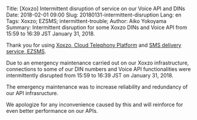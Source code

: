 Title: [Xoxzo] Intermittent disruption of service on our Voice API and DINs
Date: 2018-02-01 09:00
Slug: 20180131-intermittent-disruption
Lang: en
Tags: Xoxzo; EZSMS; intermittent-trouble; 
Author: Aiko Yokoyama
Summary: Intermittent disruption for some Xoxzo DINs and Voice API from 15:59 to 16:39 JST January 31, 2018.

Thank you for using [Xoxzo, Cloud Telephony Platform](https://www.xoxzo.com/en/)
and [SMS delivery service, EZSMS](https://www.ezsms.biz/ja/).

Due to an emergency maintenance carried out on our Xoxzo infrastructure,
connections to some of our DIN numbers and Voice API functionalities were intermittently
disrupted from 15:59 to 16:39 JST on January 31, 2018.

The emergency maintenance was to increase reliability and redundancy of our API
infrasructure.

We apologize for any inconvenience caused by this and will reinforce for even better 
performance on our APIs.

